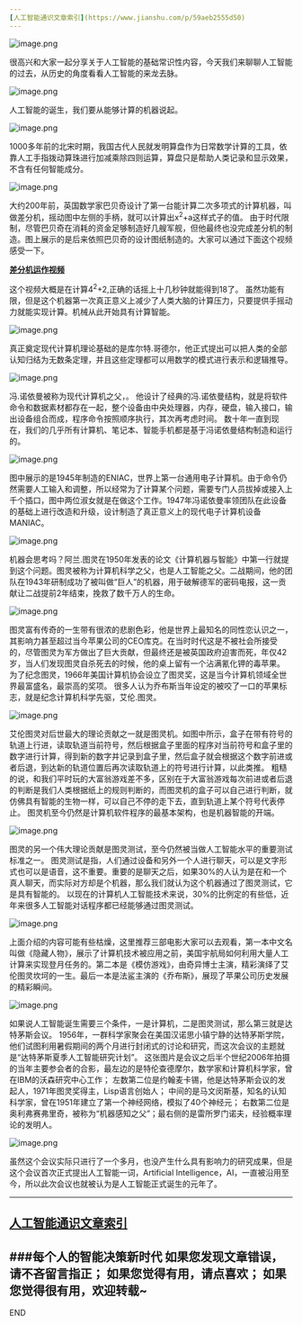 ```yaml
---
[人工智能通识文章索引](https://www.jianshu.com/p/59aeb2555d50)
---
```


![image.png](imgs/4324074-d94de58580998c24.png?imageMogr2/auto-orient/strip%7CimageView2/2/w/1240)

很高兴和大家一起分享关于人工智能的基础常识性内容，今天我们来聊聊人工智能的过去，从历史的角度看看人工智能的来龙去脉。

![image.png](imgs/4324074-2444e9e61e1041c8.png?imageMogr2/auto-orient/strip%7CimageView2/2/w/1240)


人工智能的诞生，我们要从能够计算的机器说起。

![image.png](imgs/4324074-e63307a462db8ea6.png?imageMogr2/auto-orient/strip%7CimageView2/2/w/1240)

1000多年前的北宋时期，我国古代人民就发明算盘作为日常数学计算的工具，依靠人工手指拨动算珠进行加减乘除四则运算，算盘只是帮助人类记录和显示效果，不含有任何智能成分。

![image.png](imgs/4324074-d39df000aac3a98f.png?imageMogr2/auto-orient/strip%7CimageView2/2/w/1240)

大约200年前，英国数学家巴贝奇设计了第一台能计算二次多项式的计算机器，叫做差分机，摇动图中左侧的手柄，就可以计算出x<sup>2</sup>+a这样式子的值。
由于时代限制，尽管巴贝奇在消耗的资金足够制造好几艘军舰，但他最终也没完成差分机的制造。图上展示的是后来依照巴贝奇的设计图纸制造的。大家可以通过下面这个视频感受一下。

[**差分机运作视频**](https://v.qq.com/x/page/q07206msz6t.html)

这个视频大概是在计算4<sup>2</sup>+2,正确的话摇上十几秒钟就能得到18了。
虽然功能有限，但是这个机器第一次真正意义上减少了人类大脑的计算压力，只要提供手摇动力就能实现计算。机械从此开始具有计算智能。

![image.png](imgs/4324074-aa30c1e47d55891a.png?imageMogr2/auto-orient/strip%7CimageView2/2/w/1240)

真正奠定现代计算机理论基础的是库尔特.哥德尔，他正式提出可以把人类的全部认知归结为无数条定理，并且这些定理都可以用数学的模式进行表示和逻辑推导。

![image.png](imgs/4324074-c77299c878891c7e.png?imageMogr2/auto-orient/strip%7CimageView2/2/w/1240)

冯.诺依曼被称为现代计算机之父，。
他设计了经典的冯.诺依曼结构，就是将软件命令和数据素材都存在一起，整个设备由中央处理器，内存，硬盘，输入接口，输出设备组合而成，程序命令按照顺序执行，其次再考虑时间。
数十年一直到现在，我们的几乎所有计算机、笔记本、智能手机都是基于冯诺依曼结构制造和运行的。

![image.png](imgs/4324074-789999f0b7c1d151.png?imageMogr2/auto-orient/strip%7CimageView2/2/w/1240)

图中展示的是1945年制造的ENIAC，世界上第一台通用电子计算机。由于命令仍然需要人工输入和调整，所以经常为了计算某个问题，需要专门人员拔掉或接入上千个插口，图中两位淑女就是在做这个工作。1947年冯诺依曼率领团队在此设备的基础上进行改造和升级，设计制造了真正意义上的现代电子计算机设备MANIAC。

![image.png](imgs/4324074-e230f5b89eacbcc4.png?imageMogr2/auto-orient/strip%7CimageView2/2/w/1240)


机器会思考吗？阿兰.图灵在1950年发表的论文《计算机器与智能》中第一行就提到这个问题。图灵被称为计算机科学之父，也是人工智能之父。二战期间，他的团队在1943年研制成功了被叫做“巨人”的机器，用于破解德军的密码电报，这一贡献让二战提前2年结束，挽救了数千万人的生命。

![image.png](imgs/4324074-b15bf2b7b2b48ef0.png?imageMogr2/auto-orient/strip%7CimageView2/2/w/1240)

图灵富有传奇的一生带有很浓的悲剧色彩，他是世界上最知名的同性恋认识之一，其影响力甚至超过当今苹果公司的CEO库克。在当时时代这是不被社会所接受的，尽管图灵为军方做出了巨大贡献，但最终还是被英国政府迫害而死，年仅42岁，当人们发现图灵自杀死去的时候，他的桌上留有一个沾满氰化钾的毒苹果。
为了纪念图灵，1966年美国计算机协会设立了图灵奖，这是当今计算机领域全世界最富盛名，最崇高的奖项。
很多人认为乔布斯当年设定的被咬了一口的苹果标志，就是纪念计算机科学先驱，艾伦.图灵。

![image.png](imgs/4324074-af153141048c66bc.png?imageMogr2/auto-orient/strip%7CimageView2/2/w/1240)


艾伦图灵对后世最大的理论贡献之一就是图灵机。如图中所示，盒子在带有符号的轨道上行进，读取轨道当前符号，然后根据盒子里面的程序对当前符号和盒子里的数字进行计算，得到新的数字并记录到盒子里，然后盒子就会根据这个数字前进或者后退，到达新的轨道位置后再次读取轨道上的符号进行计算，以此类推。
粗糙的说，和我们平时玩的大富翁游戏差不多，区别在于大富翁游戏每次前进或者后退的判断是我们人类根据纸上的规则判断的，而图灵机的盒子可以自己进行判断，就仿佛具有智能的生物一样，可以自己不停的走下去，直到轨道上某个符号代表停止。
图灵机至今仍然是计算机软件程序的最基本架构，也是机器智能的开端。


![image.png](imgs/4324074-9a0cc7d287711a24.png?imageMogr2/auto-orient/strip%7CimageView2/2/w/1240)

图灵的另一个伟大理论贡献是图灵测试，至今仍然被当做人工智能水平的重要测试标准之一。
图灵测试是指，人们通过设备和另外一个人进行聊天，可以是文字形式也可以是语音，这不重要。重要的是聊天之后，如果30%的人认为是在和一个真人聊天，而实际对方却是个机器，那么我们就认为这个机器通过了图灵测试，它是具有智能的。
以现在的计算机人工智能技术来说，30%的比例定的有些低，近年来很多人工智能对话程序都已经能够通过图灵测试。

![image.png](imgs/4324074-4dd873f425265612.png?imageMogr2/auto-orient/strip%7CimageView2/2/w/1240)

上面介绍的内容可能有些枯燥，这里推荐三部电影大家可以去观看，第一本中文名叫做《隐藏人物》，展示了计算机技术被应用之前，美国宇航局如何利用大量人工计算来实现登月任务的。第二本是《模仿游戏》，由奇异博士主演，精彩演绎了艾伦图灵坎坷的一生。最后一本是法鲨主演的《乔布斯》，展现了苹果公司历史发展的精彩瞬间。

![image.png](imgs/4324074-477e7e7ee73b96a0.png?imageMogr2/auto-orient/strip%7CimageView2/2/w/1240)

如果说人工智能诞生需要三个条件，一是计算机，二是图灵测试，那么第三就是达特茅斯会议。
1956年，一群科学家聚会在美国汉诺思小镇宁静的达特茅斯学院，他们试图利用暑假期间的两个月进行封闭式的讨论和研究，而这次会议的主题就是“达特茅斯夏季人工智能研究计划”。
这张图片是会议之后半个世纪2006年拍摄的当年主要参会者的合影，最左边的是特伦查德摩尔，数学家和计算机科学家，曾在IBM的沃森研究中心工作；
左数第二位是约翰麦卡锡，他是达特茅斯会议的发起人，1971年图灵奖得主，Lisp语言创始人；
中间的是马文闵斯基，知名的认知科学家，曾在1951年建立了第一个神经网络，模拟了40个神经元；
右数第二位是奥利弗赛弗里奇，被称为“机器感知之父”；最右侧的是雷所罗门诺夫，经验概率理论的发明人。

![image.png](imgs/4324074-452db8e187ff33a8.png?imageMogr2/auto-orient/strip%7CimageView2/2/w/1240)

虽然这个会议实际只进行了一个多月，也没产生什么具有影响力的研究成果，但是这个会议首次正式提出人工智能一词，Artificial Intelligence，AI，一直被沿用至今，所以此次会议也就被认为是人工智能正式诞生的元年了。


---
[人工智能通识文章索引](https://www.jianshu.com/p/59aeb2555d50)
---
###每个人的智能决策新时代
如果您发现文章错误，请不吝留言指正；
如果您觉得有用，请点喜欢；
如果您觉得很有用，欢迎转载~
---
END